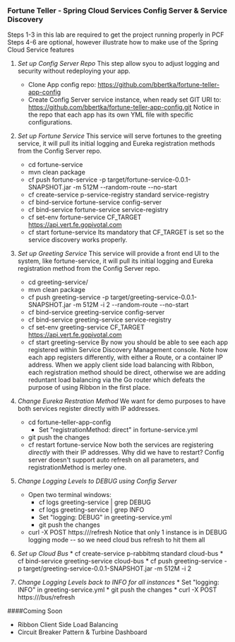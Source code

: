 ### Fortune Teller - Spring Cloud Services Config Server & Service Discovery

Steps 1-3 in this lab are required to get the project running properly in PCF
Steps 4-6 are optional, however illustrate how to make use of the Spring Cloud Service features

1. *Set up Config Server Repo* This step allow syou to adjust logging and security without redeploying your app.
	* Clone App config repo:   https://github.com/bbertka/fortune-teller-app-config
	* Create Config Server service instance, when ready set GIT URI to:  https://github.com/bbertka/fortune-teller-app-config.git
Notice in the repo that each app has its own YML file with specific configurations.

2. *Set up Fortune Service* This service will serve fortunes to the greeting service, it will pull its initial logging and Eureka registration methods from the Config Server repo.
	* cd fortune-service
	* mvn clean package
	* cf push fortune-service -p target/fortune-service-0.0.1-SNAPSHOT.jar -m 512M --random-route --no-start
	* cf create-service p-service-registry standard service-registry
	* cf bind-service fortune-service config-server
	* cf bind-service fortune-service service-registry
	* cf set-env fortune-service CF_TARGET https://api.vert.fe.gopivotal.com
	* cf start fortune-service
Its mandatory that CF_TARGET is set so the service discovery works properly.

3. *Set up Greeting Service* This service will provide a front end UI to the system, like fortune-service, it will pull its initial logging and Eureka registration method from the Config Server repo.
	* cd greeting-service/
	* mvn clean package
	* cf push greeting-service -p target/greeting-service-0.0.1-SNAPSHOT.jar -m 512M -i 2 --random-route --no-start
	* cf bind-service greeting-service config-server
 	* cf bind-service greeting-service service-registry
 	* cf set-env greeting-service CF_TARGET https://api.vert.fe.gopivotal.com
 	* cf start greeting-service
By now you should be able to see each app registered within Service Discovery Management console.  Note how each app registers differently, with either a Route, or a container IP address.  When we apply client side load balancing with Ribbon, each registration method should be direct, otherwise we are adding reduntant load balancing via the Go router which defeats the purpose of using Ribbon in the first place.

4. *Change Eureka Restration Method* We want for demo purposes to have both services register directly with IP addresses.
	* cd fortune-teller-app-config
      	* Set "registrationMethod: direct" in fortune-service.yml
	* git push the changes
	* cf restart fortune-service
Now both the services are registering _directly_ with their IP addresses.  Why did we have to restart? Config server doesn't support auto refresh on all parameters, and registrationMethod is merley one.

5. *Change Logging Levels to DEBUG using Config Server* 
	* Open two terminal windows:
		* cf logs greeting-service | grep DEBUG
		* cf logs greeting-service | grep INFO
        * Set "logging: DEBUG" in greeting-service.yml
        * git push the changes
	* curl -X POST https://<app route>/refresh
Notice that only 1 instance is in DEBUG logging mode -- so we need cloud bus refresh to hit them all

6. *Set up Cloud Bus*
        * cf create-service p-rabbitmq standard cloud-bus
        * cf bind-service greeting-service cloud-bus
        * cf push greeting-service -p target/greeting-service-0.0.1-SNAPSHOT.jar -m 512M -i 2
	
7. *Change Logging Levels back to INFO for all instances*
        * Set "logging: INFO" in greeting-service.yml
        * git push the changes
        * curl -X POST https://<app route>/bus/refresh

####Coming Soon
* Ribbon Client Side Load Balancing
* Circuit Breaker Pattern  & Turbine Dashboard
